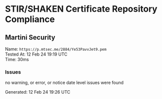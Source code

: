 # STIR/SHAKEN Certificate Repository Compliance

## Martini Security

Name: `https://p.mtsec.me/2884/Ye53PavvJet9.pem`\
Tested At: 12 Feb 24 19:19 UTC\
Time: 30ms

### Issues

no warning, or error, or notice date level issues were found

Generated: 12 Feb 24 19:26 UTC